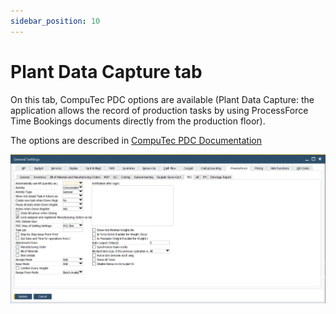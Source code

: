 ```yaml
---
sidebar_position: 10
---
```


# Plant Data Capture tab

On this tab, CompuTec PDC options are available (Plant Data Capture: the application allows the record of production tasks by using ProcessForce Time Bookings documents directly from the production floor).

The options are described in [CompuTec PDC Documentation](/docs/pdc/administrator-guide/setting-up-the-application/overview#processforce-settings)

![PDC tab](./media/pdc-tab/pdc-tab.webp)
